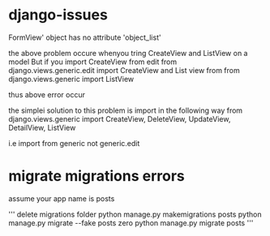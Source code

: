 # django-issues


FormView' object has no attribute 'object_list'

the above problem occure whenyou tring CreateView and ListView on a model
But if you import CreateView from edit
from django.views.generic.edit import CreateView
and List view from
from django.views.generic import ListView

thus above error occur

the simplei solution to this problem is import in the following way
from django.views.generic import CreateView, DeleteView, UpdateView, DetailView, ListView

i.e import from generic not generic.edit




# migrate migrations errors
assume your app name is posts

'''
delete migrations folder
python manage.py makemigrations posts
python manage.py migrate --fake posts zero
python manage.py migrate posts
'''
